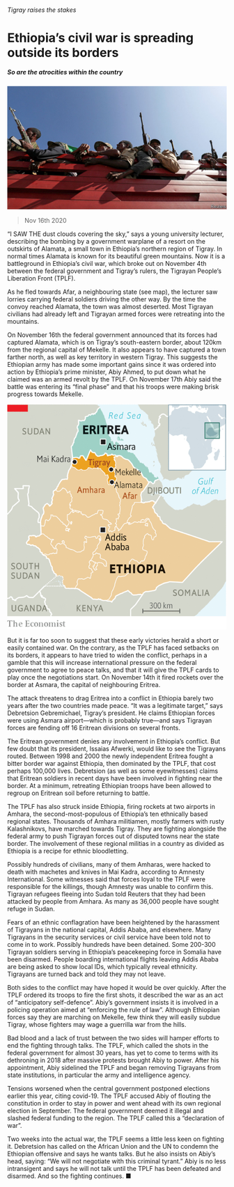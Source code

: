 ###### Tigray raises the stakes

# Ethiopia’s civil war is spreading outside its borders 

##### So are the atrocities within the country 

![image](images/20201121_map502_1.jpg) 

> Nov 16th 2020 

“I SAW THE dust clouds covering the sky,” says a young university lecturer, describing the bombing by a government warplane of a resort on the outskirts of Alamata, a small town in Ethiopia’s northern region of Tigray. In normal times Alamata is known for its beautiful green mountains. Now it is a battleground in Ethiopia’s civil war, which broke out on November 4th between the federal government and Tigray’s rulers, the Tigrayan People’s Liberation Front (TPLF).

As he fled towards Afar, a neighbouring state (see map), the lecturer saw lorries carrying federal soldiers driving the other way. By the time the convoy reached Alamata, the town was almost deserted. Most Tigrayan civilians had already left and Tigrayan armed forces were retreating into the mountains.


On November 16th the federal government announced that its forces had captured Alamata, which is on Tigray’s south-eastern border, about 120km from the regional capital of Mekelle. It also appears to have captured a town farther north, as well as key territory in western Tigray. This suggests the Ethiopian army has made some important gains since it was ordered into action by Ethiopia’s prime minister, Abiy Ahmed, to put down what he claimed was an armed revolt by the TPLF. On November 17th Abiy said the battle was entering its “final phase” and that his troops were making brisk progress towards Mekelle.

![image](images/20201121_mam933.png) 


But it is far too soon to suggest that these early victories herald a short or easily contained war. On the contrary, as the TPLF has faced setbacks on its borders, it appears to have tried to widen the conflict, perhaps in a gamble that this will increase international pressure on the federal government to agree to peace talks, and that it will give the TPLF cards to play once the negotiations start. On November 14th it fired rockets over the border at Asmara, the capital of neighbouring Eritrea.

The attack threatens to drag Eritrea into a conflict in Ethiopia barely two years after the two countries made peace. “It was a legitimate target,” says Debretsion Gebremichael, Tigray’s president. He claims Ethiopian forces were using Asmara airport—which is probably true—and says Tigrayan forces are fending off 16 Eritrean divisions on several fronts.

The Eritrean government denies any involvement in Ethiopia’s conflict. But few doubt that its president, Issaias Afwerki, would like to see the Tigrayans routed. Between 1998 and 2000 the newly independent Eritrea fought a bitter border war against Ethiopia, then dominated by the TPLF, that cost perhaps 100,000 lives. Debretsion (as well as some eyewitnesses) claims that Eritrean soldiers in recent days have been involved in fighting near the border. At a minimum, retreating Ethiopian troops have been allowed to regroup on Eritrean soil before returning to battle.

The TPLF has also struck inside Ethiopia, firing rockets at two airports in Amhara, the second-most-populous of Ethiopia’s ten ethnically based regional states. Thousands of Amhara militiamen, mostly farmers with rusty Kalashnikovs, have marched towards Tigray. They are fighting alongside the federal army to push Tigrayan forces out of disputed towns near the state border. The involvement of these regional militias in a country as divided as Ethiopia is a recipe for ethnic bloodletting.

Possibly hundreds of civilians, many of them Amharas, were hacked to death with machetes and knives in Mai Kadra, according to Amnesty International. Some witnesses said that forces loyal to the TPLF were responsible for the killings, though Amnesty was unable to confirm this. Tigrayan refugees fleeing into Sudan told Reuters that they had been attacked by people from Amhara. As many as 36,000 people have sought refuge in Sudan.

Fears of an ethnic conflagration have been heightened by the harassment of Tigrayans in the national capital, Addis Ababa, and elsewhere. Many Tigrayans in the security services or civil service have been told not to come in to work. Possibly hundreds have been detained. Some 200-300 Tigrayan soldiers serving in Ethiopia’s peacekeeping force in Somalia have been disarmed. People boarding international flights leaving Addis Ababa are being asked to show local IDs, which typically reveal ethnicity. Tigrayans are turned back and told they may not leave.

Both sides to the conflict may have hoped it would be over quickly. After the TPLF ordered its troops to fire the first shots, it described the war as an act of “anticipatory self-defence”. Abiy’s government insists it is involved in a policing operation aimed at “enforcing the rule of law”. Although Ethiopian forces say they are marching on Mekelle, few think they will easily subdue Tigray, whose fighters may wage a guerrilla war from the hills.

Bad blood and a lack of trust between the two sides will hamper efforts to end the fighting through talks. The TPLF, which called the shots in the federal government for almost 30 years, has yet to come to terms with its dethroning in 2018 after massive protests brought Abiy to power. After his appointment, Abiy sidelined the TPLF and began removing Tigrayans from state institutions, in particular the army and intelligence agency.

Tensions worsened when the central government postponed elections earlier this year, citing covid-19. The TPLF accused Abiy of flouting the constitution in order to stay in power and went ahead with its own regional election in September. The federal government deemed it illegal and slashed federal funding to the region. The TPLF called this a “declaration of war”.

Two weeks into the actual war, the TPLF seems a little less keen on fighting it. Debretsion has called on the African Union and the UN to condemn the Ethiopian offensive and says he wants talks. But he also insists on Abiy’s head, saying: “We will not negotiate with this criminal tyrant.” Abiy is no less intransigent and says he will not talk until the TPLF has been defeated and disarmed. And so the fighting continues. ■

